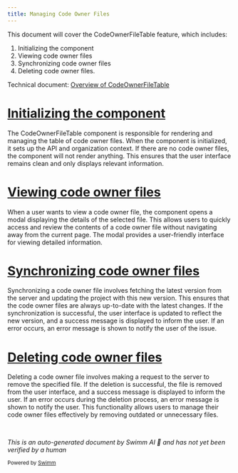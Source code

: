 ```yaml
---
title: Managing Code Owner Files
---
```

This document will cover the CodeOwnerFileTable feature, which includes:

1. Initializing the component
2. Viewing code owner files
3. Synchronizing code owner files
4. Deleting code owner files.

Technical document: <SwmLink doc-title="Overview of CodeOwnerFileTable">[Overview of CodeOwnerFileTable](/.swm/overview-of-codeownerfiletable.m2ixa9cm.sw.md)</SwmLink>

# [Initializing the component](https://app.swimm.io/repos/Z2l0aHViJTNBJTNBc2VudHJ5LWRlbW8tMSUzQSUzQVN3aW1tLURlbW8=/docs/m2ixa9cm#codeownerfiletable)

The CodeOwnerFileTable component is responsible for rendering and managing the table of code owner files. When the component is initialized, it sets up the API and organization context. If there are no code owner files, the component will not render anything. This ensures that the user interface remains clean and only displays relevant information.

# [Viewing code owner files](https://app.swimm.io/repos/Z2l0aHViJTNBJTNBc2VudHJ5LWRlbW8tMSUzQSUzQVN3aW1tLURlbW8=/docs/m2ixa9cm#handleview)

When a user wants to view a code owner file, the component opens a modal displaying the details of the selected file. This allows users to quickly access and review the contents of a code owner file without navigating away from the current page. The modal provides a user-friendly interface for viewing detailed information.

# [Synchronizing code owner files](https://app.swimm.io/repos/Z2l0aHViJTNBJTNBc2VudHJ5LWRlbW8tMSUzQSUzQVN3aW1tLURlbW8=/docs/m2ixa9cm#handlesync)

Synchronizing a code owner file involves fetching the latest version from the server and updating the project with this new version. This ensures that the code owner files are always up-to-date with the latest changes. If the synchronization is successful, the user interface is updated to reflect the new version, and a success message is displayed to inform the user. If an error occurs, an error message is shown to notify the user of the issue.

# [Deleting code owner files](https://app.swimm.io/repos/Z2l0aHViJTNBJTNBc2VudHJ5LWRlbW8tMSUzQSUzQVN3aW1tLURlbW8=/docs/m2ixa9cm#handledelete)

Deleting a code owner file involves making a request to the server to remove the specified file. If the deletion is successful, the file is removed from the user interface, and a success message is displayed to inform the user. If an error occurs during the deletion process, an error message is shown to notify the user. This functionality allows users to manage their code owner files effectively by removing outdated or unnecessary files.

&nbsp;

*This is an auto-generated document by Swimm AI 🌊 and has not yet been verified by a human*

<SwmMeta version="3.0.0" repo-id="Z2l0aHViJTNBJTNBc2VudHJ5LWRlbW8tMSUzQSUzQVN3aW1tLURlbW8=" repo-name="sentry-demo-1" doc-type="product-flows"><sup>Powered by [Swimm](/)</sup></SwmMeta>
